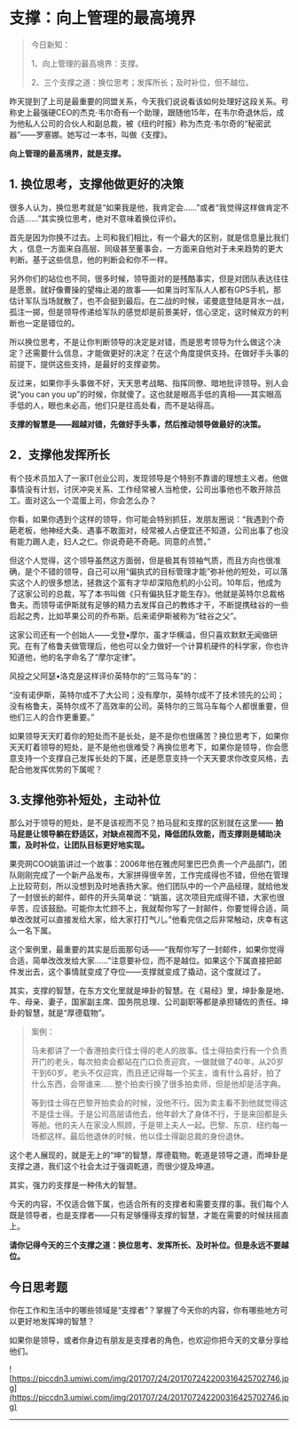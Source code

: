 # 支撑：向上管理的最高境界

> 今日新知：
> 
> 1、向上管理的最高境界：支撑。
> 
> 2、三个支撑之道：换位思考；发挥所长；及时补位，但不越位。

昨天提到了上司是最重要的同盟关系，今天我们说说看该如何处理好这段关系。号称史上最强硬CEO的杰克·韦尔奇有一个助理，跟随他15年，在韦尔奇退休后，成为他私人公司的合伙人和副总裁，被《纽约时报》称为杰克·韦尔奇的“秘密武器”——罗塞娜。她写过一本书，叫做《支撑》。

 **向上管理的最高境界，就是支撑。**

## 1.	换位思考，支撑他做更好的决策

很多人认为，换位思考就是“如果我是他，我肯定会……”或者“我觉得这样做肯定不合适……”其实换位思考，绝对不意味着换位评价。

首先是因为你换不过去。上司和我们相比，有一个最大的区别，就是信息量比我们大 ，信息一方面来自高层、同级甚至董事会，一方面来自他对于未来趋势的更大判断。基于这些信息，他的判断会和你不一样。

另外你们的站位也不同，很多时候，领导面对的是残酷事实，但是对团队表达往往是愿景。就好像曹操的望梅止渴的故事——如果当时军队人人都有GPS手机，那估计军队当场就散了，也不会挺到最后。在二战的时候，诺曼底登陆是背水一战，孤注一掷，但是领导传递给军队的感觉却是前景美好，信心坚定，这时候双方的判断也一定是错位的。

所以换位思考，不是让你判断领导的决定是对错，而是思考领导为什么做这个决定？还需要什么信息，才能做更好的决定？在这个角度提供支持。在做好手头事的前提下，提供这些支持，是最好的支撑姿势。

反过来，如果你手头事做不好，天天思考战略、指挥同僚、暗地批评领导。别人会说“you can you up”的时候，你就傻了。这也就是眼高手低的真相——其实眼高手低的人，眼也未必高，他们只是往高处看，而不是站得高。

 **支撑的智慧是——超越对错，先做好手头事，然后推动领导做最好的决策。**

## 2．支撑他发挥所长

有个技术员加入了一家IT创业公司，发现领导是个特别不靠谱的理想主义者。他做事情没有计划，讨厌冲突关系、工作经常被人当枪使，公司出事他也不敢开除员工。面对这么一个混蛋上司，你会怎么办？

你看，如果你遇到个这样的领导，你可能会特别抓狂，发朋友圈说：“我遇到个奇葩老板，他神经大条、遇事不敢面对，经常被人占便宜还不知道，公司出事了也没有能力踢人走，妇人之仁。你说奇葩不奇葩。同意的点赞。”

但这个人觉得，这个领导虽然这方面弱，但是极其有领袖气质，而且方向也很准确，是个不错的领导，自己可以用“偏执式的目标管理才能”弥补他的短处，可以落实这个人的很多想法，拯救这个富有才华却深陷危机的小公司。10年后，他成为了这家公司的总裁，写了本书叫做《只有偏执狂才能生存》。他就是英特尔总裁格鲁夫。而领导诺伊斯就有足够的精力去发挥自己的教练才干，不断提携硅谷的一些后起之秀，比如苹果公司的乔布斯。后来诺伊斯被称为“硅谷之父”。

这家公司还有一个创始人——戈登•摩尔，虽才华横溢，但只喜欢默默无闻做研究。在有了格鲁夫做管理后，他也可以全力做好一个计算机硬件的科学家，你也许知道他，他的名字命名了“摩尔定律”。

风投之父阿瑟•洛克是这样评价英特尔的“三驾马车”的：

“没有诺伊斯，英特尔成不了大公司；没有摩尔，英特尔成不了技术领先的公司；没有格鲁夫，英特尔成不了高效率的公司。英特尔的三驾马车每个人都很重要，但他们三人的合作更重要。”

如果领导天天盯着你的短处而不是长处，是不是你也很痛苦？换位思考下，如果你天天盯着领导的短处，是不是他也很难受？再换位思考下，如果你是领导，你会愿意支持一个支撑自己发挥长处的下属，还是愿意支持一个天天要求你改变风格，去配合他发挥优势的下属呢？

## 3.支撑他弥补短处，主动补位

那么对于领导的短处，是不是该视而不见？拍马屁和支撑的区别就在这里—— **拍马屁是让领导躺在舒适区，对缺点视而不见，降低团队效能，而支撑则是辅助决策，及时补位，让团队目标更好地实现。**

果壳网COO姚笛讲过一个故事：2006年他在雅虎阿里巴巴负责一个产品部门，团队刚刚完成了一个新产品发布，大家拼得很辛苦，工作完成得也不错，但他在管理上比较苛刻，所以没想到及时地表扬大家。他们团队中的一个产品经理，就给他发了一封很长的邮件，邮件的开头简单说：“姚笛，这次项目完成得不错，大家也很辛苦，应该鼓励。可能你太忙顾不上，我就帮你写了一封邮件，你要觉得合适，简单改改就可以直接发给大家，给大家打打气儿。”他看完信之后非常触动，庆幸有这么一名下属。

这个案例里，最重要的其实是后面那句话——“我帮你写了一封邮件，如果你觉得合适，简单改改发给大家……”注意要补位，而不是越位。如果这个下属直接把邮件发出去，这个事情就变成了夺位——支撑就变成了撬动，这个度就过了。

其实，支撑的智慧，在东方文化里就是坤卦的智慧。在《易经》里，坤卦象是地、牛、母亲、妻子，国家副主席、国务院总理、公司副职等都是承担辅佐的责任。坤卦的智慧，就是“厚德载物”。

> 案例：
> 
> 马未都讲了一个香港拍卖行佳士得的老人的故事。佳士得拍卖行有一个负责开门的老头，每次拍卖会都站在门口负责迎宾，一做就做了40年，从20岁干到60岁。老头不仅迎宾，而且还记得每一个买主，谁有什么喜好，拍了什么东西，会带谁来……整个拍卖行换了很多拍卖师，但是他却是活字典。
> 
> 等到佳士得在巴黎开拍卖会的时候，没他不行。因为卖主看不到他就觉得这不是佳士得。于是公司高层请他去，他年龄大了身体不行，于是来回都是头等舱。他的夫人在家没人照顾，于是带上夫人一起。巴黎、东京、纽约每一场都这样。最后他退休的时候，他以佳士得副总裁的身份退休。

这个老人展现的，就是无上的“坤”的智慧，厚德载物。乾道是领导之道，而坤卦是支撑之道，我们这个社会太过于强调乾道，而很少提及坤道。

其实，强力的支撑是一种伟大的智慧。

今天的内容，不仅适合做下属，也适合所有的支撑者和需要支撑的事。我们每个人既是领导者，也是支撑者——只有足够懂得支撑的智慧，才能在需要的时候扶摇直上。

 **请你记得今天的三个支撑之道：换位思考、发挥所长、及时补位。但是永远不要越位。**

## 今日思考题

你在工作和生活中的哪些领域是“支撑者”？掌握了今天你的内容，你有哪些地方可以更好地发挥坤的智慧？

如果你是领导，或者你身边有朋友是支撑者的角色，也欢迎你把今天的文章分享给他们。

![https://piccdn3.umiwi.com/img/201707/24/201707242200316425702746.jpg](https://piccdn3.umiwi.com/img/201707/24/201707242200316425702746.jpg)

---

